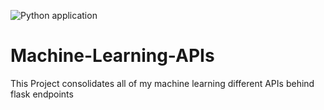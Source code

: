 ![Python application](https://github.com/EduardoSaverin/Machine-Learning-APIs/workflows/Python%20application/badge.svg)

# Machine-Learning-APIs
This Project consolidates all of my machine learning different APIs behind flask endpoints
